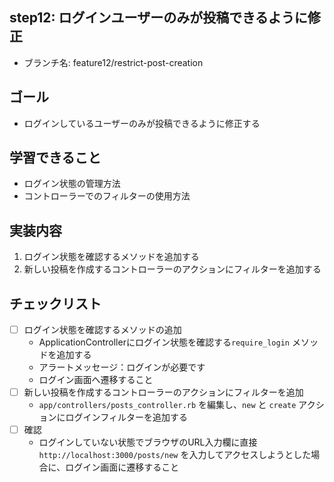 ## step12: ログインユーザーのみが投稿できるように修正

- ブランチ名: feature12/restrict-post-creation

## ゴール

- ログインしているユーザーのみが投稿できるように修正する

## 学習できること

- ログイン状態の管理方法
- コントローラーでのフィルターの使用方法

## 実装内容

1. ログイン状態を確認するメソッドを追加する
2. 新しい投稿を作成するコントローラーのアクションにフィルターを追加する

## チェックリスト

- [ ]  ログイン状態を確認するメソッドの追加
    - ApplicationControllerにログイン状態を確認する`require_login` メソッドを追加する
    - アラートメッセージ：ログインが必要です
    - ログイン画面へ遷移すること
- [ ]  新しい投稿を作成するコントローラーのアクションにフィルターを追加
    - `app/controllers/posts_controller.rb` を編集し、`new` と `create` アクションにログインフィルターを追加する
- [ ]  確認
    - ログインしていない状態でブラウザのURL入力欄に直接 `http://localhost:3000/posts/new` を入力してアクセスしようとした場合に、ログイン画面に遷移すること